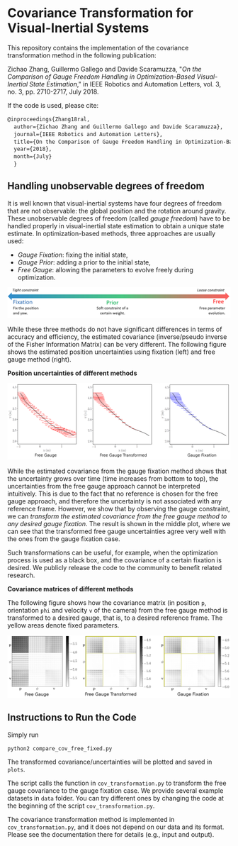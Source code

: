 # Covariance Transformation for Visual-Inertial Systems

This repository contains the implementation of the covariance transformation method in the following publication:

Zichao Zhang, Guillermo Gallego and Davide Scaramuzza, "*On the Comparison of Gauge Freedom Handling in Optimization-Based Visual-Inertial State Estimation*," in IEEE Robotics and Automation Letters, vol. 3, no. 3, pp. 2710-2717, July 2018.

If the code is used, please cite:

```latex
@inproceedings{Zhang18ral,
  author={Zichao Zhang and Guillermo Gallego and Davide Scaramuzza},
  journal={IEEE Robotics and Automation Letters},
  title={On the Comparison of Gauge Freedom Handling in Optimization-Based Visual-Inertial State Estimation},
  year={2018},
  month={July}
  }
```

## Handling unobservable degrees of freedom

It is well known that visual-inertial systems have four degrees of freedom that are not observable: the global position and the rotation around gravity. These unobservable degrees of freedom (called *gauge freedom*) have to be handled properly in visual-inertial state estimation to obtain a unique state estimate. In optimization-based methods, three approaches are usually used:

* *Gauge Fixation*: fixing the initial state,
* *Gauge Prior*: adding a prior to the initial state,
* *Free Gauge*: allowing the parameters to evolve freely during optimization.

![Spectrum](img/spectrum.png)

While these three methods do not have significant differences in terms of accuracy and efficiency, the estimated covariance (inverse/pseudo inverse of the Fisher Information Matrix) can be very different. The following figure shows the estimated position uncertainties using fixation (left) and free gauge method (right). 

**Position uncertainties of different methods**

![Position covariance](img/pos_cov.png)

While the estimated covariance from the gauge fixation method shows that the uncertainty grows over time (time increases from bottom to top), the uncertainties from the free gauge approach cannot be interpreted intuitively. This is due to the fact that no reference is chosen for the free gauge approach, and therefore the uncertainty is not associated with any reference frame. However, we show that by observing the gauge constraint, we can *transform the estimated covariance from the free gauge method to any desired gauge fixation*. The result is shown in the middle plot, where we can see that the transformed free gauge uncertainties agree very well with the ones from the gauge fixation case.

Such transformations can be useful, for example, when the optimization process is used as a black box, and the covariance of a certain fixation is desired. We publicly release the code to the community to benefit related research. 


**Covariance matrices of different methods**

The following figure shows how the covariance matrix (in position `p`, orientation `phi` and velocity `v` of the camera) from the free gauge method is transformed to a desired gauge, that is, to a desired reference frame. The yellow areas denote fixed parameters.

![Position covariance](img/cov_mat.png)


## Instructions to Run the Code
Simply run

```python
python2 compare_cov_free_fixed.py
```

The transformed covariance/uncertainties will be plotted and saved in `plots`.

The script calls the function in `cov_transformation.py` to transform the free gauge covariance to the gauge fixation case. We provide several example datasets in `data` folder. You can try different ones by changing the code at the beginning of the script `cov_transformation.py`.

The covariance transformation method is implemented in `cov_transformation.py`, and it does not depend on our data and its format. Please see the documentation there for details (e.g., input and output).

